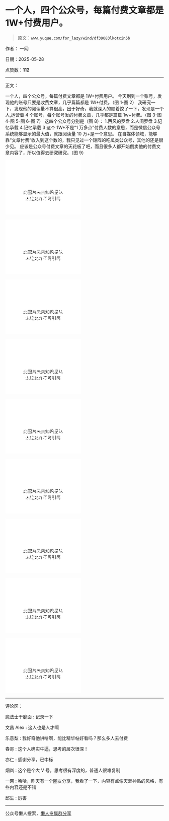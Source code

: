 # 一个人，四个公众号，每篇付费文章都是 1W+付费用户。

> 原文：[`www.yuque.com/for_lazy/wind/df39083lkotcin5b`](https://www.yuque.com/for_lazy/wind/df39083lkotcin5b)

作者： 一网

日期：2025-05-28

点赞数：**112**

* * *

正文：

一个人，四个公众号，每篇付费文章都是 1W+付费用户。 今天刷到一个账号，发现他的账号只要是收费文章，几乎篇篇都是 1W+付费。（图 1-图 2）
我研究一下，发现他的阅读量不算很高，出于好奇，我就深入的顺着挖了一下，发现是一个人,运营着 4 个账号，每个账号发的付费文章，几乎都是篇篇 1w+付费。（图 3-图 4-图 5-图 6-图 7）
这四个公众号分别是（图 8）： 1.西风的罗盘 2.人间罗盘 3.记忆承载 4.记忆承载 3
这个 1W+不是“1 万多点”付费人数的意思，而是微信公众号系统能够显示的最大值，就跟阅读量 10 万+是一个意思。
在自媒体领域，能够靠“文章付费”收入到这个数的，我只见过一个矩阵的吃瓜类公众号，其他的还是很少见。
应该是公众号付费文章的天花板了吧，而且很多人都开始倒卖他的付费文章内容了，所以值得去研究研究。（图 9）

![](img/91533237ac9d9b7162b630972c8ec007.png "None")

![](img/a5e9dd0d732f2423288a8eddc1f7d8eb.png "None")

![](img/a42a17929c5970df61ea9aff65c7d7e9.png "None")

![](img/93ddebc8ed6758c0429e43939a0c6624.png "None")

![](img/785994fbf62cbf83eb677ac0b263ccef.png "None")

![](img/69758a348ea3b79e2953f6507a37c056.png "None")

![](img/f504ac968cb857146c87586950ec2590.png "None")

![](img/f760f4531afed362af8122fec454d2f4.png "None")

![](img/aaac24558a051bae661c0b9893cee3ad.png "None")

* * *

评论区：

魔法士干脆面 : 记录一下

文昌 Alex : 这人也是人才啊

乐意梨 : 我好奇他讲啥啊，能比精华帖好看吗？那么多人去付费

春哥 : 这个人确实牛逼，思考的层次很深！

亦仁 : 感谢分享，已中标

烟岚 : 这个是个大 V 号，思考很有深度的，普通人很难复制

一网 : 哈哈，昨天有一个圈友分享，我看了一下，内容有点像天涯神贴的风格，有些内容还是不错

邱生 : 厉害

* * *

公众号懒人搜索，[懒人专属群分享](https://lazybook.fun/#/blog/group)